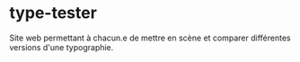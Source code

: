 # type-tester
Site web permettant à chacun.e de mettre en scène et comparer différentes versions d'une typographie.
